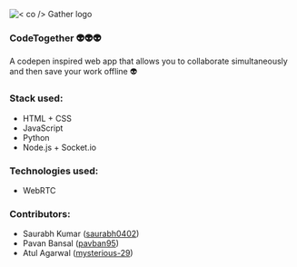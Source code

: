 ![< co /> Gather logo](https://image.ibb.co/hwiV5a/logo.png)
### CodeTogether :alien::alien::alien:
A codepen inspired web app that allows you to collaborate simultaneously and then save your work offline :alien:

### Stack used:
 * HTML + CSS
 * JavaScript
 * Python
 * Node.js + Socket.io

### Technologies used: 
 * WebRTC
 
### Contributors:
  * Saurabh Kumar ([saurabh0402](https://github.com/saurabh0402))
  * Pavan Bansal ([pavban95](https://github.com/pavban95))
  * Atul Agarwal ([mysterious-29](https://github.com/mysterious-29))
